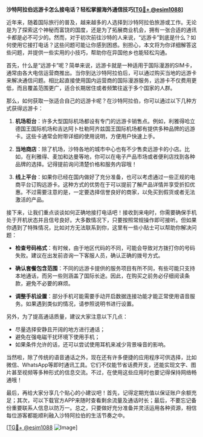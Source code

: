 **沙特阿拉伯远游卡怎么接电话？轻松掌握海外通信技巧[[TG💪+ @esim1088](https://t.me/s/esim1088)]**

近年来，随着国际旅行的普及，越来越多的人选择到沙特阿拉伯旅游或工作。无论是为了探索这个神秘而富饶的国度，还是为了拓展商业机会，拥有一张合适的通讯卡都是必不可少的。然而，对于初次前往沙特的人来说，“远游卡”到底是什么？如何使用它接打电话？这些问题可能让你感到困惑。别担心，本文将为你详细解答这些问题，并提供一些实用的小技巧，帮助你在异国他乡也能轻松沟通。

首先，什么是“远游卡”呢？简单来说，远游卡就是一种适用于国际漫游的SIM卡，通常由各大电信运营商推出。当你到达沙特阿拉伯后，可以通过购买当地的远游卡来解决通信问题。相比起直接使用国内运营商的国际漫游服务，远游卡不仅费用更低，而且覆盖范围更广，适合长期居住或者频繁往返于多个国家的人群。

那么，如何获取一张适合自己的远游卡呢？在沙特阿拉伯，你可以通过以下几种方式获得远游卡：

1. **机场柜台**：许多大型国际机场都设有专门的远游卡销售点。例如，利雅得哈立德国王国际机场和吉达阿卜杜勒阿齐兹国王国际机场都有提供多种品牌的远游卡。这些卡通常会附带详细的使用说明，方便用户快速上手。
   
2. **当地商店**：除了机场，沙特各地的城市中心也有不少售卖远游卡的小店。比如，在利雅得、麦加和达曼等地，你可以在电子产品市场或者便利店找到各种品牌的选择。记得提前询问清楚价格和服务内容哦！

3. **线上平台**：如果你已经在国内做好了充分准备，也可以考虑通过一些正规的电商平台订购远游卡。这种方式的优势在于可以提前了解产品详情并享受折扣优惠。不过需要注意的是，一定要选择信誉良好的商家，以免买到假货或者无法激活的产品。

接下来，让我们重点谈谈如何正确地接打电话吧！接收到来电时，你需要确保手机处于开机状态并且信号良好。大多数情况下，只要按照常规操作即可接听。但如果你遇到了特殊情况，比如对方无法联系到你，这里有一些小贴士可以帮助你解决问题：

- **检查号码格式**：有时候，由于地区代码的不同，可能会导致对方拨打你的号码失败。建议在出发前咨询一下客服人员，确认正确的拨号方式。
  
- **确认套餐包含范围**：不同的远游卡提供的服务项目有所不同，有些可能只支持本地通话，而另一些则涵盖了国际长途。因此，在购买之前务必仔细阅读条款，避免不必要的麻烦。

- **调整手机设置**：部分手机可能需要手动开启数据连接功能才能正常使用语音服务。如果遇到类似的情况，请参照说明书进行设置。

另外，为了提高通话质量，建议大家注意以下几点：

- 尽量选择安静且开阔的地方进行通话；
- 避免在强电磁干扰环境下使用手机；
- 如果条件允许的话，还可以尝试使用耳机来减少背景噪音的影响。

当然啦，除了传统的语音通话之外，现在还有许多便捷的应用程序可供选择，比如微信、WhatsApp等即时通讯工具。它们不仅能节省话费开支，还能实现文字、图片甚至视频等多种形式的信息交流。不过，在使用这些应用时也要记得保持网络畅通哦！

最后，再给大家分享几个贴心的小建议吧！首先，记得定期充值以保证账户余额充足；其次，可以下载官方APP来随时查看剩余流量及通话时长；最后，不要忘记备份重要联系人信息以防万一。总之，只要做好充分准备并灵活运用各种资源，相信每位游客都能顺利融入沙特阿拉伯的生活节奏之中。

[[TG💪+ @esim1088](https://t.me/s/esim1088) ![Image](https://i.postimg.cc/4NQfJmqS/Snipaste-2025-05-13-00-14-12.png)]